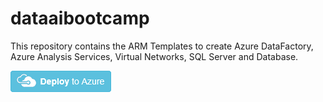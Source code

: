# dataaibootcamp
This repository contains the ARM Templates to create Azure DataFactory, Azure Analysis Services, Virtual Networks, SQL Server and Database.

<a href="https://portal.azure.com/#create/Microsoft.Template/uri/https://raw.githubusercontent.com/nandakishoresai/dataaibootcamp/master/DataAIARMTemplatesProj/DataAIARMTemplatesProj/DemoARMTemplate.azuredeploy.json" target="_blank">
    <img src="https://raw.githubusercontent.com/Azure/azure-quickstart-templates/master/1-CONTRIBUTION-GUIDE/images/deploytoazure.png"/>
</a>
